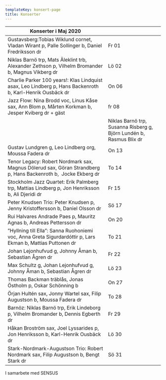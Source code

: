 ```yaml
---
templateKey: konsert-page
title: Konserter
---
```


| Konserter i Maj 2020                                                                                                                                                                         |       |
| -------------------------------------------------------------------------------------------------------------------------------------------------------------------------------------------- | ----- |
|Gustavsberg:Tobias Wiklund cornet, Vladan Wirant p, Palle Sollinger b, Daniel Fredriksson dr|Fr 01|
| Niklas Barnö trp, Mats Äleklint trb, Alexander Zethson p, Vilhelm Bromander b, Magnus Vikberg dr | Lö 02 |
| Charlie Parker 100 years!: Klas Lindquist asax, Leo Lindberg p, Hans Backenroth b, Karl-Henrik Ousbäck dr                                                                                    | On 06 |
|Jazz Flow: Nina Brodd voc, Linus Kåse sax, Ann Blom p, Mårten Korkman b, Jesper Kviberg dr + gäst| fr 08|
                                                                                    | Niklas Barnö trp, Susanna Risberg g, Björn Lundén b, Rasmus Blix dr|Lö 09|
| Gustav Lundgren g, Leo Lindberg org, Moussa Fadera dr                                                                                                                                        | On 13 |
| Tenor Legacy: Robert Nordmark sax, Magnus Dölerud sax, Göran Strandberg p,  Hans Backenroth b,  Jocke Ekberg dr                                                                              | To 14 |
| Stockholm Jazz Quartet: Erik Palmberg trp, Mattias Lindberg p, Jon Henriksson b, Ali Djeridi dr                                                                                              | Fr 15 |
| Peter Knudsen Trio: Peter Knudsen p, Jenny Kristoffersson b, Daniel Olsson dr                                                                                                                        | Sö 17 |
| Rui Halvares Andrade Paes p, Mauritz Agnas b, Andreas Pettersson dr                                                                                                                          | On 20 |
| ”Hyllning till Ella”: Sanna Ruohoniemi voc, Anna Greta Sigurdardóttir p, Lars Ekman b, Mattias Puttonen dr                                                                                   | To 21|
|Johan Lejonhufvud g, Johnny Åman b, Sebastian Ågren dr|Fr 22|
|Max Schultz g, Johan Lejonhufvud g, Johnny Åman b, Sebastian Ågren dr|Lö 23| 
| Thomas Backman träblås, Jonas Östholm p, Oskar Schönning b                                                                                                                                   | On 27 |
| Örjan Hultén sax, Jonny Wartel sax, Filip Augustson b, Moussa Fadera dr                                                                                                                      | To 28 |
| Barnöz: Niklas Barnö trp, Erik Lindeborg p, Vilhelm Bromander b, Dennis Egberth dr                                                                                                           | Fr 29 |
| Håkan Broström sax, Joel Lyssarides p, Jon Henriksson b, Karl-Henrik Ousbäck dr                                                                                                              | Lö 30 |
| Stark-Nordmark-Augustson Trio: Robert Nordmark sax, Filip Augustson b, Bengt Stark dr                                                                                                        | Sö 31 |

I samarbete med SENSUS
